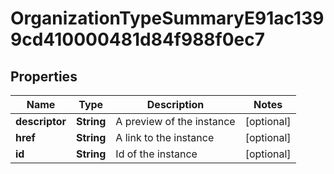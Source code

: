 

# OrganizationTypeSummaryE91ac1399cd410000481d84f988f0ec7


## Properties

Name | Type | Description | Notes
------------ | ------------- | ------------- | -------------
**descriptor** | **String** | A preview of the instance |  [optional]
**href** | **String** | A link to the instance |  [optional]
**id** | **String** | Id of the instance |  [optional]



